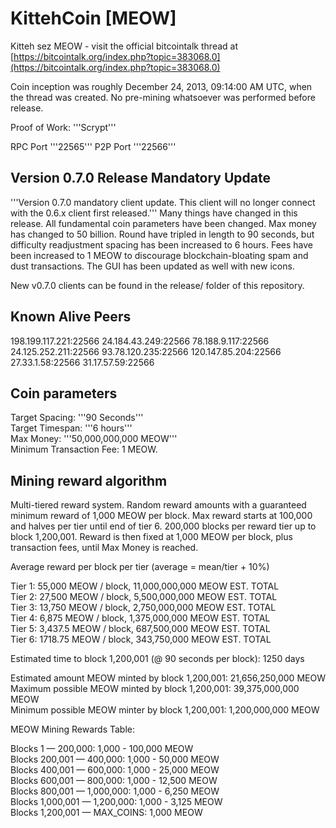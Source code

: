 KittehCoin [MEOW]
=================

Kitteh sez MEOW - visit the official bitcointalk thread at [https://bitcointalk.org/index.php?topic=383068.0](https://bitcointalk.org/index.php?topic=383068.0)

Coin inception was roughly December 24, 2013, 09:14:00 AM UTC, when the thread was created. No pre-mining whatsoever was performed before release.

Proof of Work: '''Scrypt'''

RPC Port '''22565'''
P2P Port '''22566'''


Version 0.7.0 Release Mandatory Update
--------------------------------------


'''Version 0.7.0 mandatory client update. This client will no longer connect with the 0.6.x client first released.''' Many things have changed in this release. All fundamental coin parameters have been changed. Max money has changed to 50 billion. Round have tripled in length to 90 seconds, but difficulty readjustment spacing has been increased to 6 hours. Fees have been increased to 1 MEOW to discourage blockchain-bloating spam and dust transactions. The GUI has been updated as well with new icons. 

New v0.7.0 clients can be found in the release/ folder of this repository.


Known Alive Peers
-----------------

198.199.117.221:22566
24.184.43.249:22566
78.188.9.117:22566
24.125.252.211:22566
93.78.120.235:22566
120.147.85.204:22566
27.33.1.58:22566
31.17.57.59:22566


Coin parameters
---------------

Target Spacing: '''90 Seconds'''  
Target Timespan: '''6 hours'''  
Max Money: '''50,000,000,000 MEOW'''  
Minimum Transaction Fee: 1 MEOW.


Mining reward algorithm
-----------------------

Multi-tiered reward system. Random reward amounts with a guaranteed minimum reward of 1,000 MEOW per block. Max reward starts at 100,000 and halves per tier until end of tier 6. 200,000 blocks per reward tier up to block 1,200,001. Reward is then fixed at 1,000 MEOW per block, plus transaction fees, until Max Money is reached.


Average reward per block per tier (average = mean/tier + 10%)  

Tier 1: 55,000  MEOW / block, 11,000,000,000 MEOW EST. TOTAL  
Tier 2: 27,500  MEOW / block,  5,500,000,000 MEOW EST. TOTAL  
Tier 3: 13,750  MEOW / block,  2,750,000,000 MEOW EST. TOTAL  
Tier 4:  6,875  MEOW / block,  1,375,000,000 MEOW EST. TOTAL  
Tier 5: 3,437.5 MEOW / block,    687,500,000 MEOW EST. TOTAL  
Tier 6: 1718.75 MEOW / block,    343,750,000 MEOW EST. TOTAL  

Estimated time to block 1,200,001  (@ 90 seconds per block):  1250 days  

Estimated amount MEOW minted by block 1,200,001: 21,656,250,000 MEOW  
Maximum possible MEOW minted by block 1,200,001: 39,375,000,000 MEOW  
Minimum possible MEOW minter by block 1,200,001:  1,200,000,000 MEOW  

MEOW Mining Rewards Table:  

Blocks         1 — 200,000:   1,000 - 100,000 MEOW  
Blocks   200,001 — 400,000:   1,000 -  50,000 MEOW  
Blocks   400,001 — 600,000:   1,000 -  25,000 MEOW  
Blocks   600,001 — 800,000:   1,000 -  12,500 MEOW  
Blocks   800,001 — 1,000,000: 1,000 -   6,250 MEOW  
Blocks 1,000,001 — 1,200,000: 1,000 -   3,125 MEOW  
Blocks 1,200,001 — MAX_COINS:           1,000 MEOW  

